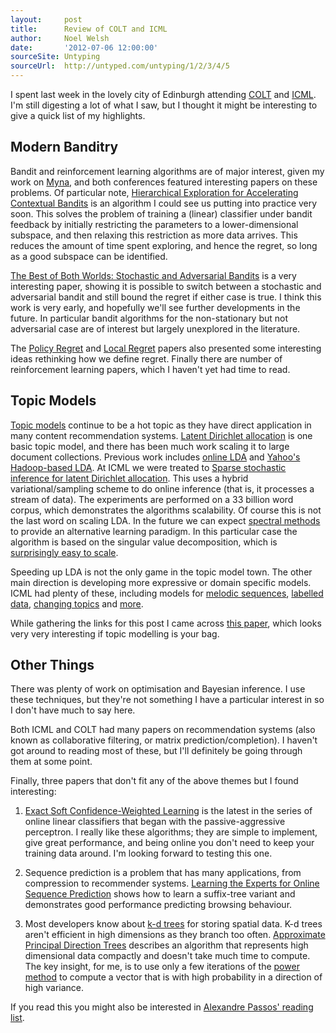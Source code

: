 ```yaml
---
layout:     post
title:      Review of COLT and ICML
author:     Noel Welsh
date:       '2012-07-06 12:00:00'
sourceSite: Untyping
sourceUrl:  http://untyped.com/untyping/1/2/3/4/5
---
```


I spent last week in the lovely city of Edinburgh attending [COLT](http://www.ttic.edu/colt2012/) and [ICML](http://icml.cc/2012/). I'm still digesting a lot of what I saw, but I thought it might be interesting to give a quick list of my highlights.

<!-- break -->

## Modern Banditry

Bandit and reinforcement learning algorithms are of major interest, given my work on [Myna](http://mynaweb.com/), and both conferences featured interesting papers on these problems. Of particular note, [Hierarchical Exploration for Accelerating Contextual Bandits](http://icml.cc/2012/papers/933.pdf) is an algorithm I could see us putting into practice very soon. This solves the problem of training a (linear) classifier under bandit feedback by initially restricting the parameters to a lower-dimensional subspace, and then relaxing this restriction as more data arrives. This reduces the amount of time spent exploring, and hence the regret, so long as a good subspace can be identified.

[The Best of Both Worlds: Stochastic and Adversarial Bandits](http://jmlr.csail.mit.edu/proceedings/papers/v23/bubeck12b/bubeck12b.pdf) is a very interesting paper, showing it is possible to switch between a stochastic and adversarial bandit and still bound the regret if either case is true. I think this work is very early, and hopefully we'll see further developments in the future. In particular bandit algorithms for the non-stationary but not adversarial case are of interest but largely unexplored in the literature.

The [Policy Regret](http://icml.cc/2012/papers/749.pdf) and [Local Regret](http://icml.cc/2012/papers/803.pdf) papers also presented some interesting ideas rethinking how we define regret. Finally there are number of reinforcement learning papers, which I haven't yet had time to read.

## Topic Models

[Topic models](http://en.wikipedia.org/wiki/Topic_model) continue to be a hot topic as they have direct application in many content recommendation systems. [Latent Dirichlet allocation](http://en.wikipedia.org/wiki/Latent_Dirichlet_allocation) is one basic topic model, and there has been much work scaling it to large document collections. Previous work includes [online LDA](http://www.cs.princeton.edu/~blei/papers/HoffmanBleiBach2010b.pdf)
and [Yahoo's Hadoop-based LDA](https://github.com/shravanmn/Yahoo_LDA). At ICML we were treated to [Sparse stochastic inference for latent Dirichlet allocation](http://icml.cc/2012/papers/784.pdf). This uses a hybrid variational/sampling scheme to do online inference (that is, it processes a stream of data). The experiments are performed on a 33 billion word corpus, which demonstrates the algorithms scalability. Of course this is not the last word on scaling LDA. In the future we can expect [spectral methods](http://arxiv.org/abs/1204.6703) to provide an alternative learning paradigm. In this particular case the algorithm is based on the singular value decomposition, which is [surprisingly easy to scale](http://www.stanford.edu/group/mmds/slides2010/Martinsson.pdf).

Speeding up LDA is not the only game in the topic model town. The other main direction is developing more expressive or domain specific models. ICML had plenty of these, including models for [melodic sequences](http://icml.cc/2012/papers/585.pdf), [labelled data](http://icml.cc/2012/papers/387.pdf), [changing topics](http://icml.cc/2012/papers/476.pdf) and [more](http://icml.cc/2012/papers/113.pdf).

While gathering the links for this post I came across [this paper](http://www.cs.cmu.edu/~amahmed/papers/UserModeling_KDD11.pdf), which looks very very interesting if topic modelling is your bag.

## Other Things

There was plenty of work on optimisation and Bayesian inference. I use these techniques, but they're not something I have a particular interest in so I don't have much to say here.

Both ICML and COLT had many papers on recommendation systems (also known as collaborative filtering, or matrix prediction/completion). I haven't got around to reading most of these, but I'll definitely be going through them at some point.

Finally, three papers that don't fit any of the above themes but I found interesting:

1. [Exact Soft Confidence-Weighted Learning](http://icml.cc/2012/papers/86.pdf) is the latest in the series of online linear classifiers that began with the passive-aggressive perceptron. I really like these algorithms; they are simple to implement, give great performance, and being online you don't need to keep your training data around. I'm looking forward to testing this one.

2. Sequence prediction is a problem that has many applications, from compression to recommender systems. [Learning the Experts for Online Sequence Prediction](http://icml.cc/2012/papers/471.pdf) shows how to learn a suffix-tree variant and demonstrates good performance predicting browsing behaviour.

3. Most developers know about [k-d trees](http://en.wikipedia.org/wiki/K-d_tree) for storing spatial data. K-d trees aren't efficient in high dimensions as they branch too often. [Approximate Principal Direction Trees](http://icml.cc/2012/papers/348.pdf) describes an algorithm that represents high dimensional data compactly and doesn't take much time to compute. The key insight, for me, is to use only a few iterations of the [power method](http://en.wikipedia.org/wiki/Power_iteration) to compute a vector that is with high probability in a direction of high variance.

If you read this you might also be interested in [Alexandre Passos' reading list](http://atpassos.posterous.com/icml-2012-reading-list).
